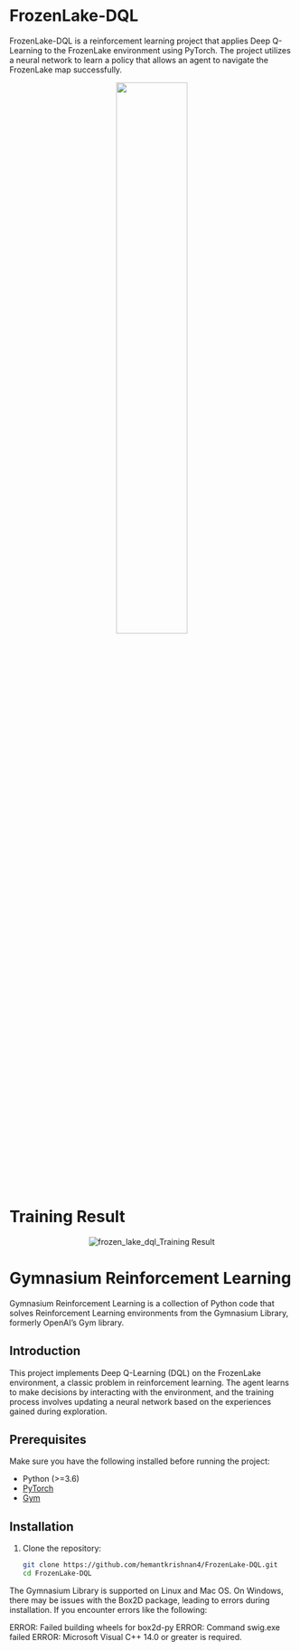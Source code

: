 # FrozenLake-DQL

FrozenLake-DQL is a reinforcement learning project that applies Deep Q-Learning to the FrozenLake environment using PyTorch. The project utilizes a neural network to learn a policy that allows an agent to navigate the FrozenLake map successfully.


<!-- Resized GIF with equal height and width -->
<p align="center">
  <img src="https://github.com/hemantkrishnan4/FrozenLake-DQL/assets/96692095/2d6bcdfb-7742-4eb9-b94e-d63a5da864eb" width="50%" height="50%">
</p>

# Training Result
<p align="center">
  <img src="https://github.com/hemantkrishnan4/FrozenLake-DQL/assets/96692095/97cbbce7-1f40-4739-8546-8fd900dcb289" alt="frozen_lake_dql_Training Result">
</p>


# Gymnasium Reinforcement Learning

Gymnasium Reinforcement Learning is a collection of Python code that solves Reinforcement Learning environments from the Gymnasium Library, formerly OpenAI’s Gym library.


## Introduction

This project implements Deep Q-Learning (DQL) on the FrozenLake environment, a classic problem in reinforcement learning. The agent learns to make decisions by interacting with the environment, and the training process involves updating a neural network based on the experiences gained during exploration.

## Prerequisites

Make sure you have the following installed before running the project:

- Python (>=3.6)
- [PyTorch](https://pytorch.org/)
- [Gym](https://gym.openai.com/)

## Installation

1. Clone the repository:

   ```bash
   git clone https://github.com/hemantkrishnan4/FrozenLake-DQL.git
   cd FrozenLake-DQL
   ```
The Gymnasium Library is supported on Linux and Mac OS. On Windows, there may be issues with the Box2D package, leading to errors during installation. If you encounter errors like the following:

ERROR: Failed building wheels for box2d-py
ERROR: Command swig.exe failed
ERROR: Microsoft Visual C++ 14.0 or greater is required.
